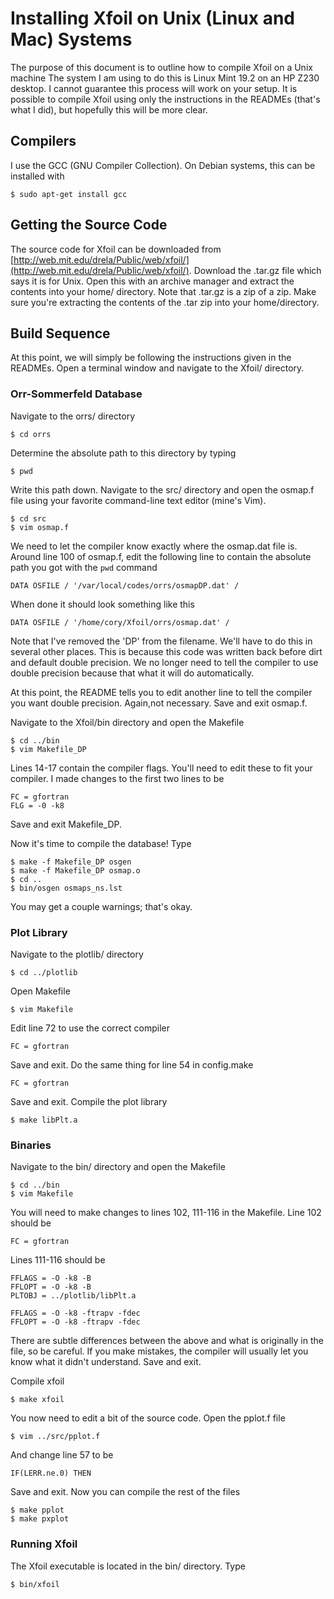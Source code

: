 # Installing Xfoil on Unix (Linux and Mac) Systems
The purpose of this document is to outline how to compile Xfoil on a Unix machine The system I am using to do this is Linux Mint 19.2 on an HP Z230 desktop. I cannot guarantee this process will work on your setup. It is possible to compile Xfoil using only the instructions in the READMEs (that's what I did), but hopefully this will be more clear.

## Compilers
I use the GCC (GNU Compiler Collection). On Debian systems, this can be installed with

    $ sudo apt-get install gcc

## Getting the Source Code
The source code for Xfoil can be downloaded from [http://web.mit.edu/drela/Public/web/xfoil/](http://web.mit.edu/drela/Public/web/xfoil/). Download the .tar.gz file which says it is for Unix. Open this with an archive manager and extract the contents into your home/ directory. Note that .tar.gz is a zip of a zip. Make sure you're extracting the contents of the .tar zip into your home/directory.

## Build Sequence
At this point, we will simply be following the instructions given in the READMEs. Open a terminal window and navigate to the Xfoil/ directory.

### Orr-Sommerfeld Database
Navigate to the orrs/ directory

    $ cd orrs

Determine the absolute path to this directory by typing

    $ pwd

Write this path down. Navigate to the src/ directory and open the osmap.f file using your favorite command-line text editor (mine's Vim).

    $ cd src
    $ vim osmap.f

We need to let the compiler know exactly where the osmap.dat file is. Around line 100 of osmap.f, edit the following line to contain the absolute path you got with the ```pwd``` command

    DATA OSFILE / '/var/local/codes/orrs/osmapDP.dat' /

When done it should look something like this

    DATA OSFILE / '/home/cory/Xfoil/orrs/osmap.dat' /

Note that I've removed the 'DP' from the filename. We'll have to do this in several other places. This is because this code was written back before dirt and default double precision. We no longer need to tell the compiler to use double precision because that what it will do automatically.

At this point, the README tells you to edit another line to tell the compiler you want double precision. Again,not necessary. Save and exit osmap.f.

Navigate to the Xfoil/bin directory and open the Makefile

    $ cd ../bin
    $ vim Makefile_DP

Lines 14-17 contain the compiler flags. You'll need to edit these to fit your compiler. I made changes to the first two lines to be

    FC = gfortran
    FLG = -0 -k8

Save and exit Makefile_DP.

Now it's time to compile the database! Type

    $ make -f Makefile_DP osgen
    $ make -f Makefile_DP osmap.o
    $ cd ..
    $ bin/osgen osmaps_ns.lst

You may get a couple warnings; that's okay.

### Plot Library
Navigate to the plotlib/ directory

    $ cd ../plotlib

Open Makefile

    $ vim Makefile

Edit line 72 to use the correct compiler

    FC = gfortran

Save and exit. Do the same thing for line 54 in config.make

    FC = gfortran

Save and exit. Compile the plot library

    $ make libPlt.a

### Binaries
Navigate to the bin/ directory and open the Makefile

    $ cd ../bin
    $ vim Makefile

You will need to make changes to lines 102, 111-116 in the Makefile. Line 102 should be

    FC = gfortran

Lines 111-116 should be

    FFLAGS = -O -k8 -B
    FFLOPT = -O -k8 -B
    PLTOBJ = ../plotlib/libPlt.a

    FFLAGS = -O -k8 -ftrapv -fdec
    FFLOPT = -O -k8 -ftrapv -fdec

There are subtle differences between the above and what is originally in the file, so be careful. If you make mistakes, the compiler will usually let you know what it didn't understand. Save and exit.

Compile xfoil

    $ make xfoil

You now need to edit a bit of the source code. Open the pplot.f file

    $ vim ../src/pplot.f

And change line 57 to be

    IF(LERR.ne.0) THEN

Save and exit. Now you can compile the rest of the files

    $ make pplot
    $ make pxplot

### Running Xfoil
The Xfoil executable is located in the bin/ directory. Type

    $ bin/xfoil
